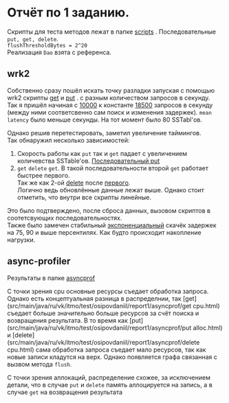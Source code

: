 # Отчёт по 1 заданию.

Скрипты для теста методов лежат в папке [scripts](src/main/java/ru/vk/itmo/test/osipovdaniil/scripts) . 
Последовательные `put, get, delete`. <br>
`flushThresholdBytes = 2^20`<br>
Реализация `Dao` взята с референса.

## wrk2

Собственно сразу пошёл искать точку разладки запуская с помощью wrk2 скрипты 
[get](src/main/java/ru/vk/itmo/test/osipovdaniil/scripts/get.lua)
и [put](src/main/java/ru/vk/itmo/test/osipovdaniil/scripts/put.lua) .
с разным количеством запросов в секунду. <br>
Так я пришёл начиная с
[10000](ru/vk/itmo/test/osipovdaniil/report1/wrk/put:1)
к константе
[18500](ru/vk/itmo/test/osipovdaniil/report1/wrk/put:577)
запросов в секунду (между ними соответсвенно сам поиск и изменения задержек). `mean latency` было меньше секунды.
На тот момент было 80 SSTabl'ов.

Однако решив перетестировать, заметил увеличение таймингов. <br>
Так обнаружил несколько зависимостей:
1) Скорость работы как `put` так и `get` падает с увеличением количевства SSTable'ов.
[Последовательный put](ru/vk/itmo/test/osipovdaniil/report1/wrk/put:674)
2) `get` `delete` `get`. В такой последовательности второй `get` работает быстрее первого. <br>
Так же как 2-ой [delete](ru/vk/itmo/test/[delete](ru/vk/itmo/test/osipovdaniil/report1/wrk/delete:208)osipovdaniil/report1/wrk/delete:208) после
[первого](ru/vk/itmo/test/osipovdaniil/report1/wrk/delete:122). <br>
Логично ведь обновлённые данные лежат выше. Однако стоит отметить, что внутри все скрипты линейные.

Это было подтверждено, после сброса данных, вызовом скриптов в соотетсвующих последовательностях. <br>
Также было замечен стабильный
[экспоненциальный](src/main/java/ru/vk/itmo/test/osipovdaniil/report1/pictures/percentiles.html)
скачёк задержек на 75, 90 и выше персентилях. 
Как будто происходит накопление нагрузки.

## async-profiler

Результаты в папке
[asyncprof](src/main/java/ru/vk/itmo/test/osipovdaniil/report1/asyncprof)
<br>

С точки зрения cpu основные ресурсы съедает обработка запроса.
Однако есть концептуальная разница в распределнии, так
[get](src/main/java/ru/vk/itmo/test/osipovdaniil/report1/asyncprof/get cpu.html)
съедает больше значительно больше ресурсов за счёт поиска и возвращения результата.
В то время как
[put](src/main/java/ru/vk/itmo/test/osipovdaniil/report1/asyncprof/put alloc.html)
и [delete](src/main/java/ru/vk/itmo/test/osipovdaniil/report1/asyncprof/delete cpu.html)
сама обработка запроса съедает мало ресурсов, так как новые записи кладутся на верх. Однако появляется графа связанная
с вызвом метода `flush`.

С точки зрения аллокаций, распределение схожее, за исключением детали, что
в случае `put` и `delete` память аллоцируется на запись, 
а в случае `get` на возвращения результата 

